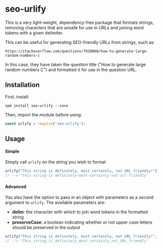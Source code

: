 # seo-urlify

This is a very light-weight, dependency-free package that formats strings, removing characters that are unsafe for use in URLs and joining word tokens with a given delimiter.

This can be useful for generating SEO-friendly URLs from strings, such as:
```
https://stackoverflow.com/questions/7920860/how-to-generate-large-random-numbers-c
```

In this case, they have taken the question title ("How to generate large random numbers C") and formatted it for use in the question URL.

## Installation

First, install:
```
npm install seo-urlify --save
```

Then, import the module before using:
```javascript
const urlify = require('seo-urlify');
```

## Usage
#### Simple
Simply call `urlify` on the string you wish to format

```javascript
urlify("This string is definitely, most certainly, not URL friendly!");
// --> "this-string-is-definitely-most-certainly-not-url-friendly"
```

#### Advanced
You also have the option to pass in an object with parameters as a second argument to `urlify`. The available parameters are:
- **delim**: the character with which to join word tokens in the formatted string
- **preserveCase**: a boolean indicating whether or not upper case letters should be preserved in the output

```javascript
urlify("This string is definitely, most certainly, not URL friendly!", { delim: '_', preserveCase: true });
// --> "This_string_is_definitely_most_certainly_not_URL_friendly"
```
